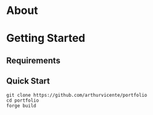 # About

# Getting Started

## Requirements

## Quick Start
```
git clone https://github.com/arthurvicente/portfolio
cd portfolio
forge build
```

